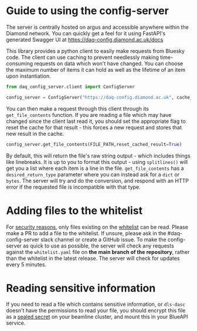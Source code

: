 # Guide to using the config-server

The server is centrally hosted on argus and accessible anywhere within the Diamond network. You can quickly get a feel for it using FastAPI's generated Swagger UI at https://daq-config.diamond.ac.uk/docs


This library provides a python client to easily make requests from Bluesky code. The client can use caching to prevent needlessly making time-consuming requests on data which won't have changed. You can choose the maximum number of items it can hold as well as the lifetime of an item upon instantiation.

```python
from daq_config_server.client import ConfigServer

config_server = ConfigServer("https://daq-config.diamond.ac.uk", cache_size = 10, cache_lifetime_s = 3600)
```

You can then make a request through this client through its `get_file_contents` function. If you are reading a file which may have changed since the client last read it, you should set the appropriate flag to reset the cache for that result - this forces a new request and stores that new result in the cache.
```python
config_server.get_file_contents(FILE_PATH,reset_cached_result=True)
```
By default, this will return the file's raw string output - which includes things like linebreaks. It is up to you to format this output - using `splitlines()` will get you a list where each item is a line in the file. `get_file_contents` has a `desired_return_type` parameter where you can instead ask for a `dict` or `bytes`. The server will try and do the conversion, and respond with an HTTP error if the requested file is incompatible with that type.

# Adding files to the whitelist

For [security reasons](../explanations/whitelist_info.md), only files existing on the [whitelist](https://github.com/DiamondLightSource/daq-config-server/blob/main/whitelist.yaml) can be read. Please make a PR to add a file to the whitelist. If unsure, please ask in the #daq-config-server slack channel or create a GitHub issue. To make the config-server as quick to use as possible, the server will check any requests against the `whitelist.yaml` file on **the main branch of the repository**, rather than the whitelist in the latest release. The server will check for updates every 5 minutes.

# Reading sensitive information

If you need to read a file which contains sensitive information, or `dls-dasc` doesn't have the permissions to read your file, you should encrypt this file as a [sealed secret](https://github.com/bitnami-labs/sealed-secrets) on your beamline cluster, and mount this in your BlueAPI service.
